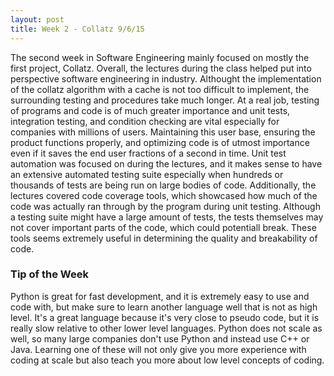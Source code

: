 ```yaml
---
layout: post
title: Week 2 - Collatz 9/6/15
---
```


The second week in Software Engineering mainly focused on mostly the first project, Collatz. Overall, the lectures during the class helped put into perspective software engineering in industry. Althought the implementation of the collatz algorithm with a cache is not too difficult to implement, the surrounding testing and procedures take much longer. At a real job, testing of programs and code is of much greater importance and unit tests, integration testing, and condition checking are vital especially for companies with millions of users. Maintaining this user base, ensuring the product functions properly, and optimizing code is of utmost importance even if it saves the end user fractions of a second in time. Unit test automation was focused on during the lectures, and it makes sense to have an extensive automated testing suite especially when hundreds or thousands of tests are being run on large bodies of code. Additionally, the lectures covered code coverage tools, which showcased how much of the code was actually ran through by the program during unit testing. Although a testing suite might have a large amount of tests, the tests themselves may not cover important parts of the code, which could potentiall break. These tools seems extremely useful in determining the quality and breakability of code.

### Tip of the Week

Python is great for fast development, and it is extremely easy to use and code with, but make sure to learn another language well that is not as high level. It's a great language because it's very close to pseudo code, but it is really slow relative to other lower level languages. Python does not scale as well, so many large companies don't use Python and instead use C++ or Java. Learning one of these will not only give you more experience with coding at scale but also teach you more about low level concepts of coding.